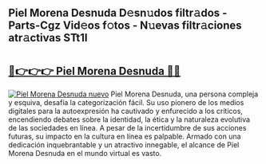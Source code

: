 ## Piel Morena Desnuda D𝚎sn𝚞dos filtr𝚊dos - Parts-Cgz Vid𝚎os f𝚘tos - N𝚞evas filtr𝚊ciones atr𝚊ctivas STt1I

# <h2><a href="http://mb9kfi.tromn.icu/?c=Piel+Morena+Desnuda">🔗👉👉👉 Piel Morena Desnuda 🔗🔗</a></h2>

[![Piel Morena Desnuda nuevo](https://i.imgur.com/pEAQMta.gif)](http://mb9kfi.tromn.icu/?c=Piel+Morena+Desnuda)
Piel Morena Desnuda, una persona compleja y esquiva, desafía la categorización fácil. Su uso pionero de los medios digitales para la autoexpresión ha cautivado y enfurecido a los críticos, encendiendo debates sobre la identidad, la ética y la naturaleza evolutiva de las sociedades en línea. A pesar de la incertidumbre de sus acciones futuras, su impacto en la cultura en línea es palpable. Armado con una dedicación inquebrantable y un atractivo innegable, el alcance de Piel Morena Desnuda en el mundo virtual es vasto.
